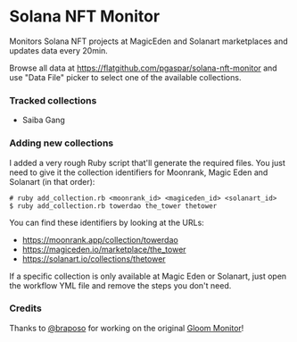 # Solana NFT Monitor

Monitors Solana NFT projects at MagicEden and Solanart marketplaces and updates data every 20min.

Browse all data at https://flatgithub.com/pgaspar/solana-nft-monitor and use "Data File" picker to select one of the available collections.

### Tracked collections

* Saiba Gang

### Adding new collections

I added a very rough Ruby script that'll generate the required files. You just need to give it the collection identifiers for Moonrank, Magic Eden and Solanart (in that order):

```shell
# ruby add_collection.rb <moonrank_id> <magiceden_id> <solanart_id>
$ ruby add_collection.rb towerdao the_tower thetower
```

You can find these identifiers by looking at the URLs:

* https://moonrank.app/collection/towerdao
* https://magiceden.io/marketplace/the_tower
* https://solanart.io/collections/thetower

If a specific collection is only available at Magic Eden or Solanart, just open the workflow YML file and remove the steps you don't need.

### Credits

Thanks to [@braposo](https://github.com/braposo) for working on the original [Gloom Monitor](https://github.com/braposo/gloom-monitor)!
